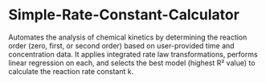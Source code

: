 # Simple-Rate-Constant-Calculator
Automates the analysis of chemical kinetics by determining the reaction order (zero, first, or second order) based on user-provided time and concentration data. It applies integrated rate law transformations, performs linear regression on each, and selects the best model (highest R² value) to calculate the reaction rate constant k.
